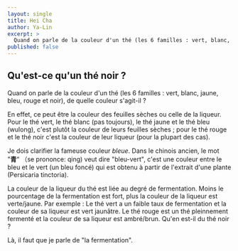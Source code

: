 ```yaml
---
layout: single
title: Hei Cha
author: Ya-Lin
excerpt: >
  Quand on parle de la couleur d'un thé (les 6 familles : vert, blanc, jaune, bleu, rouge et noir), de quelle couleur s'agit-il ?
published: false
---
```


## Qu'est-ce qu'un thé noir ?

Quand on parle de la couleur d'un thé (les 6 familles : vert, blanc, jaune, bleu, rouge et noir), de quelle couleur s'agit-il ?

En effet, ce peut être la couleur des feuilles sèches ou celle de la liqueur. Pour le thé vert, le thé blanc (pas toujours), le thé jaune et le thé bleu (wulong), c'est plutôt la couleur de leurs feuilles sèches ; pour le thé rouge et le thé noir c'est la couleur de leur liqueur (pour la plupart des cas). 

Je dois clarifier la fameuse couleur *bleue*. Dans le chinois ancien, le mot "**青**“ （se prononce: qing) veut dire "bleu-vert", c'est une couleur entre le bleu et le vert (un bleu foncé) qui est obtenu à partir de l'extrait d'une plante (Persicaria tinctoria).

La couleur de la liqueur du thé est liée au degré de fermentation. Moins le pourcentage de la fermentation est fort, plus la couleur de la liqueur est verte/jaune. Par exemple : Le thé vert a un faible taux de fermentation et la couleur de sa liqueur est vert jaunâtre. Le thé rouge est un thé pleinnement fermenté et la couleur de sa liqueur est ambré/brun. Qu'en est-il du thé noir ?

Là, il faut que je parle de "la fermentation".
